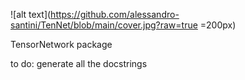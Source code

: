![alt text](https://github.com/alessandro-santini/TenNet/blob/main/cover.jpg?raw=true =200px)

TensorNetwork package

to do: generate all the docstrings
